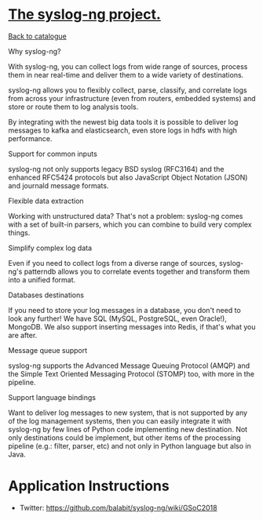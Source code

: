 
# [The syslog-ng project.](https://syslog-ng.org/)

[Back to catalogue](../README.md#syslog-ng)

Why syslog-ng?

With syslog-ng, you can collect logs from wide range of sources, process them in near real-time and deliver them to a wide variety of destinations.

syslog-ng allows you to flexibly collect, parse, classify, and correlate logs from across your infrastructure (even from routers, embedded systems) and store or route them to log analysis tools.

By integrating with the newest big data tools it is possible to deliver log messages to kafka and elasticsearch, even store logs in hdfs with high performance.

Support for common inputs

syslog-ng not only supports legacy BSD syslog (RFC3164) and the enhanced RFC5424 protocols but also JavaScript Object Notation (JSON) and journald message formats.

Flexible data extraction

Working with unstructured data? That's not a problem: syslog-ng comes with a set of built-in parsers, which you can combine to build very complex things.

Simplify complex log data

Even if you need to collect logs from a diverse range of sources, syslog-ng's patterndb allows you to correlate events together and transform them into a unified format.

Databases destinations

If you need to store your log messages in a database, you don't need to look any further! We have SQL (MySQL, PostgreSQL, even Oracle!), MongoDB. We also support inserting messages into Redis, if that's what you are after.

Message queue support

syslog-ng supports the Advanced Message Queuing Protocol (AMQP) and the Simple Text Oriented Messaging Protocol (STOMP) too, with more in the pipeline.

Support language bindings

Want to deliver log messages to new system, that is not supported by any of the log management systems, then you can easily integrate it with syslog-ng by few lines of Python code implementing new destination. Not only destinations could be implement, but other items of the processing pipeline (e.g.: filter, parser, etc) and not only in Python language but also in Java.

# Application Instructions

* Twitter: https://github.com/balabit/syslog-ng/wiki/GSoC2018